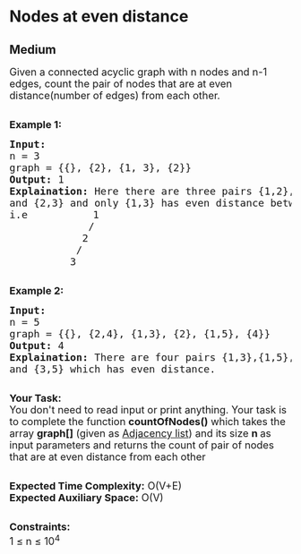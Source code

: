 # Nodes at even distance
## Medium 
<div class="problem-statement">
                <p></p><p><span style="font-size:18px">Given a connected acyclic graph with n&nbsp;nodes and n-1 edges, count the pair&nbsp;of nodes that are at even distance(number of edges) from each other.</span></p>

<p><br>
<span style="font-size:18px"><strong>Example 1:</strong></span></p>

<pre><span style="font-size:18px"><strong>Input:</strong>
n = 3
graph = {{}, {2}, {1, 3}, {2}}
<strong>Output:</strong> 1
<strong>Explaination:</strong> Here there are three pairs {1,2},{1,3}
and {2,3} and only {1,3} has even distance between them.
</span><span style="font-size:18px">i.e</span> <span style="font-size:18px">          1
             /
            2
           /
          3</span></pre>

<p><br>
<span style="font-size:18px"><strong>Example 2:</strong></span></p>

<pre><span style="font-size:18px"><strong>Input:</strong>
n = 5
graph = {{}, {2,4}, {1,3}, {2}, {1,5}, {4}}
<strong>Output:</strong> 4
<strong>Explaination:</strong> There are four pairs {1,3},{1,5},{2,4}
and {3,5} which has even distance.</span>
</pre>

<p><br>
<span style="font-size:18px"><strong>Your Task:</strong><br>
You don't need to read input or print anything. Your task is to complete the function&nbsp;<strong>countOfNodes()</strong>&nbsp;which takes the array <strong>graph[]</strong>&nbsp;(given as <a href="https://en.wikipedia.org/wiki/Adjacency_list#:~:text=In%20graph%20theory%20and%20computer,particular%20vertex%20in%20the%20graph." target="_blank">Adjacency list</a>)&nbsp;</span><span style="font-size:18px">and its size <strong>n&nbsp;</strong>as input parameters&nbsp;and returns the count&nbsp;of&nbsp;pair of nodes that are at even distance from each other</span></p>

<p><br>
<span style="font-size:18px"><strong>Expected Time Complexity:</strong> O(V+E)<br>
<strong>Expected Auxiliary Space:</strong> O(V)</span></p>

<p><br>
<span style="font-size:18px"><strong>Constraints:</strong><br>
1 ≤ n&nbsp;≤ 10<sup>4</sup></span></p>
 <p></p>
            </div>